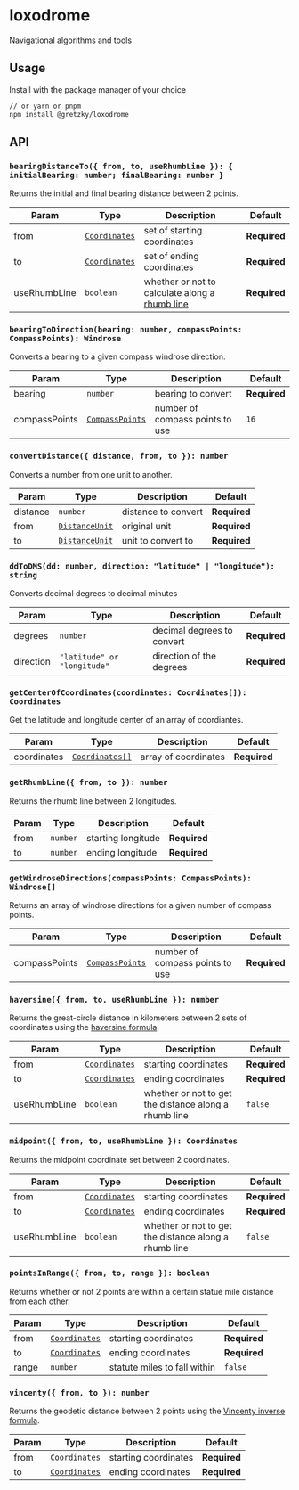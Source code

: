 # loxodrome

Navigational algorithms and tools

## Usage

Install with the package manager of your choice

```bash
// or yarn or pnpm
npm install @gretzky/loxodrome
```

## API

### `bearingDistanceTo({ from, to, useRhumbLine }): { initialBearing: number; finalBearing: number }`

Returns the initial and final bearing distance between 2 points.

| Param        | Type                                       | Description                                                                                | Default      |
| ------------ | ------------------------------------------ | ------------------------------------------------------------------------------------------ | ------------ |
| from         | [`Coordinates`](/src/types/coordinates.ts) | set of starting coordinates                                                                | **Required** |
| to           | [`Coordinates`](/src/types/coordinates.ts) | set of ending coordinates                                                                  | **Required** |
| useRhumbLine | `boolean`                                  | whether or not to calculate along a [rhumb line](https://en.wikipedia.org/wiki/Rhumb_line) | **Required** |

### `bearingToDirection(bearing: number, compassPoints: CompassPoints): Windrose`

Converts a bearing to a given compass windrose direction.

| Param         | Type                                     | Description                     | Default      |
| ------------- | ---------------------------------------- | ------------------------------- | ------------ |
| bearing       | `number`                                 | bearing to convert              | **Required** |
| compassPoints | [`CompassPoints`](/src/types/compass.ts) | number of compass points to use | `16`         |

### `convertDistance({ distance, from, to }): number`

Converts a number from one unit to another.

| Param    | Type                                     | Description         | Default      |
| -------- | ---------------------------------------- | ------------------- | ------------ |
| distance | `number`                                 | distance to convert | **Required** |
| from     | [`DistanceUnit`](/src/types/distance.ts) | original unit       | **Required** |
| to       | [`DistanceUnit`](/src/types/distance.ts) | unit to convert to  | **Required** |

### `ddToDMS(dd: number, direction: "latitude" | "longitude"): string`

Converts decimal degrees to decimal minutes

| Param     | Type                        | Description                | Default      |
| --------- | --------------------------- | -------------------------- | ------------ |
| degrees   | `number`                    | decimal degrees to convert | **Required** |
| direction | `"latitude" or "longitude"` | direction of the degrees   | **Required** |

### `getCenterOfCoordinates(coordinates: Coordinates[]): Coordinates`

Get the latitude and longitude center of an array of coordiantes.

| Param       | Type                                         | Description          | Default      |
| ----------- | -------------------------------------------- | -------------------- | ------------ |
| coordinates | [`Coordinates[]`](/src/types/coordinates.ts) | array of coordinates | **Required** |

### `getRhumbLine({ from, to }): number`

Returns the rhumb line between 2 longitudes.

| Param | Type     | Description        | Default      |
| ----- | -------- | ------------------ | ------------ |
| from  | `number` | starting longitude | **Required** |
| to    | `number` | ending longitude   | **Required** |

### `getWindroseDirections(compassPoints: CompassPoints): Windrose[]`

Returns an array of windrose directions for a given number of compass points.

| Param         | Type                                     | Description                     | Default      |
| ------------- | ---------------------------------------- | ------------------------------- | ------------ |
| compassPoints | [`CompassPoints`](/src/types/compass.ts) | number of compass points to use | **Required** |

### `haversine({ from, to, useRhumbLine }): number`

Returns the great-circle distance in kilometers between 2 sets of coordinates using the [haversine formula](https://en.wikipedia.org/wiki/Versine#hav).

| Param        | Type                                       | Description                                           | Default      |
| ------------ | ------------------------------------------ | ----------------------------------------------------- | ------------ |
| from         | [`Coordinates`](/src/types/coordinates.ts) | starting coordinates                                  | **Required** |
| to           | [`Coordinates`](/src/types/coordinates.ts) | ending coordinates                                    | **Required** |
| useRhumbLine | `boolean`                                  | whether or not to get the distance along a rhumb line | `false`      |

### `midpoint({ from, to, useRhumbLine }): Coordinates`

Returns the midpoint coordinate set between 2 coordinates.

| Param        | Type                                       | Description                                           | Default      |
| ------------ | ------------------------------------------ | ----------------------------------------------------- | ------------ |
| from         | [`Coordinates`](/src/types/coordinates.ts) | starting coordinates                                  | **Required** |
| to           | [`Coordinates`](/src/types/coordinates.ts) | ending coordinates                                    | **Required** |
| useRhumbLine | `boolean`                                  | whether or not to get the distance along a rhumb line | `false`      |

### `pointsInRange({ from, to, range }): boolean`

Returns whether or not 2 points are within a certain statue mile distance from each other.

| Param | Type                                       | Description                  | Default      |
| ----- | ------------------------------------------ | ---------------------------- | ------------ |
| from  | [`Coordinates`](/src/types/coordinates.ts) | starting coordinates         | **Required** |
| to    | [`Coordinates`](/src/types/coordinates.ts) | ending coordinates           | **Required** |
| range | `number`                                   | statute miles to fall within | `false`      |

### `vincenty({ from, to }): number`

Returns the geodetic distance between 2 points using the [Vincenty inverse formula](https://en.wikipedia.org/wiki/Vincenty%27s_formulae).

| Param | Type                                       | Description          | Default      |
| ----- | ------------------------------------------ | -------------------- | ------------ |
| from  | [`Coordinates`](/src/types/coordinates.ts) | starting coordinates | **Required** |
| to    | [`Coordinates`](/src/types/coordinates.ts) | ending coordinates   | **Required** |
